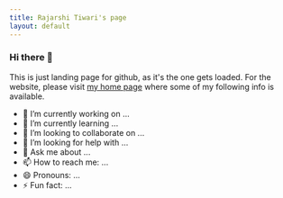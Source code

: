 ```yaml
---
title: Rajarshi Tiwari's page
layout: default
---
```


### Hi there 👋

This is just landing page for github, as it's the one gets loaded.
For the website, please visit [my home page](https://rajarshitiwari.github.io/) where some of my following info is available.

+ 🔭 I’m currently working on ...
+ 🌱 I’m currently learning ...
+ 👯 I’m looking to collaborate on ...
+ 🤔 I’m looking for help with ...
+ 💬 Ask me about ...
+ 📫 How to reach me: ...
+ 😄 Pronouns: ...
+ ⚡ Fun fact: ...